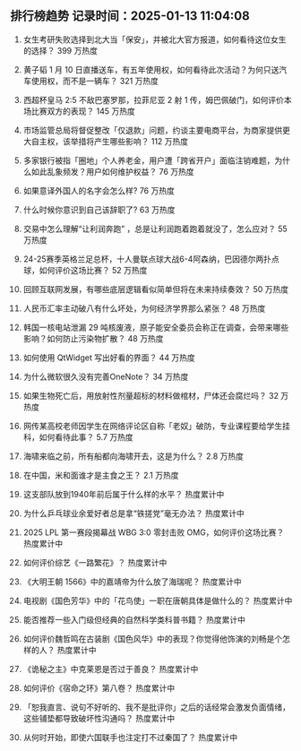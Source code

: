 
## 排行榜趋势 记录时间：2025-01-13 11:04:08
  
  1. 女生考研失败选择到北大当「保安」，并被北大官方报道，如何看待这位女生的选择？ 399 万热度
    
  2. 黄子韬 1 月 10 日直播送车，有五年使用权，如何看待此次活动？为何只送汽车使用权，而不是一辆车？ 321 万热度
    
  3. 西超杯皇马 2:5 不敌巴塞罗那，拉菲尼亚 2 射 1 传，姆巴佩破门，如何评价本场比赛双方的表现？ 145 万热度
    
  4. 市场监管总局将督促整改「仅退款」问题，约谈主要电商平台，为商家提供更大自主权，该举措将产生哪些影响？ 112 万热度
    
  5. 多家银行被指「圈地」个人养老金，用户遭「跨省开户」面临注销难题，为什么如此乱象频发？用户如何维护权益？ 76 万热度
    
  6. 如果意译外国人的名字会怎么样? 76 万热度
    
  7. 什么时候你意识到自己该辞职了? 63 万热度
    
  8. 交易中怎么理解“让利润奔跑” ，总是让利润跑着跑着就没了，怎么应对？ 55 万热度
    
  9. 24-25赛季英格兰足总杯，十人曼联点球大战6-4阿森纳，巴因德尔两扑点球，如何评价这场比赛？ 52 万热度
    
  10. 回顾互联网发展，有哪些底层逻辑看似简单但将在未来持续奏效？ 50 万热度
    
  11. 人民币汇率主动破八有什么坏处，为何经济学界那么紧张？ 48 万热度
    
  12. 韩国一核电站泄漏 29 吨核废液，原子能安全委员会称正在调查，会带来哪些影响？如何防止污染物扩散？ 48 万热度
    
  13. 如何使用 QtWidget 写出好看的界面？ 44 万热度
    
  14. 为什么微软很久没有完善OneNote？ 34 万热度
    
  15. 如果生物死亡后，用放射性剂量超标的材料做棺材，尸体还会腐烂吗？ 32 万热度
    
  16. 网传某高校老师因学生在网络评论区自称「老奴」破防，专业课程要给学生挂科，如何看待此事？ 5.7 万热度
    
  17. 海啸来临之前，所有船都向海啸开去，这是为什么？ 2.8 万热度
    
  18. 在中国，米和面谁才是主食之王？ 2.1 万热度
    
  19. 这支部队放到1940年前后属于什么样的水平？ 热度累计中
    
  20. 为什么乒乓球业余爱好者总是拿“铁搓党”毫无办法？ 热度累计中
    
  21. 2025 LPL 第一赛段揭幕战 WBG 3:0 零封击败 OMG，如何评价这场比赛？ 热度累计中
    
  22. 如何评价综艺《一路繁花》？ 热度累计中
    
  23. 《大明王朝 1566》中的嘉靖帝为什么放了海瑞呢？ 热度累计中
    
  24. 电视剧《国色芳华》中的「花鸟使」一职在唐朝具体是做什么的？ 热度累计中
    
  25. 能否推荐一些入门级但经典的自然科学类科普书籍？ 热度累计中
    
  26. 如何评价魏哲鸣在古装剧《国色风华》中的表现？你觉得他饰演的刘畅是个怎样的人？ 热度累计中
    
  27. 《诡秘之主》中克莱恩是否过于善良？ 热度累计中
    
  28. 如何评价《宿命之环》第八卷？ 热度累计中
    
  29. 「恕我直言、说句不好听的、我不是批评你」之后的话经常会激发负面情绪，这些铺垫都导致破坏性沟通吗？ 热度累计中
    
  30. 从何时开始，即使六国联手也注定打不过秦国了？ 热度累计中
    